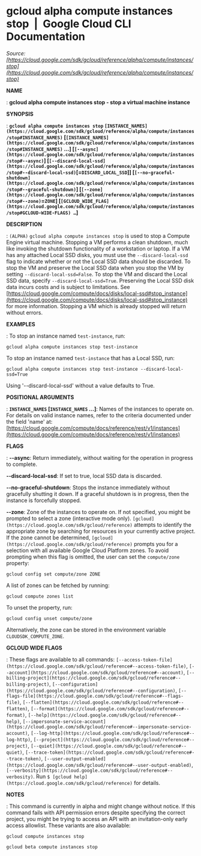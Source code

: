 # gcloud alpha compute instances stop  |  Google Cloud CLI Documentation

*Source: [https://cloud.google.com/sdk/gcloud/reference/alpha/compute/instances/stop](https://cloud.google.com/sdk/gcloud/reference/alpha/compute/instances/stop)*

**NAME**

: **gcloud alpha compute instances stop - stop a virtual machine instance**

**SYNOPSIS**

: **`gcloud alpha compute instances stop` `[INSTANCE_NAMES](https://cloud.google.com/sdk/gcloud/reference/alpha/compute/instances/stop#INSTANCE_NAMES)` [`[INSTANCE_NAMES](https://cloud.google.com/sdk/gcloud/reference/alpha/compute/instances/stop#INSTANCE_NAMES)` …] [`[--async](https://cloud.google.com/sdk/gcloud/reference/alpha/compute/instances/stop#--async)`] [`[--discard-local-ssd](https://cloud.google.com/sdk/gcloud/reference/alpha/compute/instances/stop#--discard-local-ssd)`[=`DISCARD_LOCAL_SSD`]] [`[--no-graceful-shutdown](https://cloud.google.com/sdk/gcloud/reference/alpha/compute/instances/stop#--graceful-shutdown)`] [`[--zone](https://cloud.google.com/sdk/gcloud/reference/alpha/compute/instances/stop#--zone)`=`ZONE`] [`[GCLOUD_WIDE_FLAG](https://cloud.google.com/sdk/gcloud/reference/alpha/compute/instances/stop#GCLOUD-WIDE-FLAGS) …`]**

**DESCRIPTION**

: `(ALPHA)` `gcloud alpha compute instances stop` is used to
stop a Compute Engine virtual machine. Stopping a VM performs a clean shutdown,
much like invoking the shutdown functionality of a workstation or laptop.
If a VM has any attached Local SSD disks, you must use the
`--discard-local-ssd` flag to indicate whether or not the Local SSD
data should be discarded. To stop the VM and preserve the Local SSD data when
you stop the VM by setting `--discard-local-ssd=False`.
To stop the VM and discard the Local SSD data, specify
`--discard-local-ssd=True`.
Preserving the Local SSD disk data incurs costs and is subject to limitations.
See [https://cloud.google.com/compute/docs/disks/local-ssd#stop_instance](https://cloud.google.com/compute/docs/disks/local-ssd#stop_instance)
for more information.
Stopping a VM which is already stopped will return without errors.

**EXAMPLES**

: To stop an instance named `test-instance`, run:

```
gcloud alpha compute instances stop test-instance
```

To stop an instance named `test-instance` that has a Local SSD, run:

```
gcloud alpha compute instances stop test-instance --discard-local-ssd=True
```

Using '--discard-local-ssd' without a value defaults to True.

**POSITIONAL ARGUMENTS**

: **`INSTANCE_NAMES` [`INSTANCE_NAMES` …]**:
Names of the instances to operate on. For details on valid instance names, refer
to the criteria documented under the field 'name' at: [https://cloud.google.com/compute/docs/reference/rest/v1/instances](https://cloud.google.com/compute/docs/reference/rest/v1/instances)

**FLAGS**

: **--async**:
Return immediately, without waiting for the operation in progress to complete.

**--discard-local-ssd**:
If set to true, local SSD data is discarded.

**--no-graceful-shutdown**:
Stops the instance immediately without gracefully shutting it down. If a
graceful shutdown is in progress, then the instance is forcefully stopped.

**--zone**:
Zone of the instances to operate on. If not specified, you might be prompted to
select a zone (interactive mode only). `[gcloud](https://cloud.google.com/sdk/gcloud/reference)` attempts to identify the
appropriate zone by searching for resources in your currently active project. If
the zone cannot be determined, `[gcloud](https://cloud.google.com/sdk/gcloud/reference)` prompts you for a selection with
all available Google Cloud Platform zones.
To avoid prompting when this flag is omitted, the user can set the
``compute/zone`` property:

```
gcloud config set compute/zone ZONE
```

A list of zones can be fetched by running:

```
gcloud compute zones list
```

To unset the property, run:

```
gcloud config unset compute/zone
```

Alternatively, the zone can be stored in the environment variable
``CLOUDSDK_COMPUTE_ZONE``.

**GCLOUD WIDE FLAGS**

: These flags are available to all commands: `[--access-token-file](https://cloud.google.com/sdk/gcloud/reference#--access-token-file)`,
`[--account](https://cloud.google.com/sdk/gcloud/reference#--account)`, `[--billing-project](https://cloud.google.com/sdk/gcloud/reference#--billing-project)`,
`[--configuration](https://cloud.google.com/sdk/gcloud/reference#--configuration)`,
`[--flags-file](https://cloud.google.com/sdk/gcloud/reference#--flags-file)`,
`[--flatten](https://cloud.google.com/sdk/gcloud/reference#--flatten)`, `[--format](https://cloud.google.com/sdk/gcloud/reference#--format)`, `[--help](https://cloud.google.com/sdk/gcloud/reference#--help)`, `[--impersonate-service-account](https://cloud.google.com/sdk/gcloud/reference#--impersonate-service-account)`,
`[--log-http](https://cloud.google.com/sdk/gcloud/reference#--log-http)`,
`[--project](https://cloud.google.com/sdk/gcloud/reference#--project)`, `[--quiet](https://cloud.google.com/sdk/gcloud/reference#--quiet)`, `[--trace-token](https://cloud.google.com/sdk/gcloud/reference#--trace-token)`, `[--user-output-enabled](https://cloud.google.com/sdk/gcloud/reference#--user-output-enabled)`,
`[--verbosity](https://cloud.google.com/sdk/gcloud/reference#--verbosity)`.
Run `$ [gcloud help](https://cloud.google.com/sdk/gcloud/reference)` for details.

**NOTES**

: This command is currently in alpha and might change without notice. If this
command fails with API permission errors despite specifying the correct project,
you might be trying to access an API with an invitation-only early access
allowlist. These variants are also available:

```
gcloud compute instances stop
```

```
gcloud beta compute instances stop
```